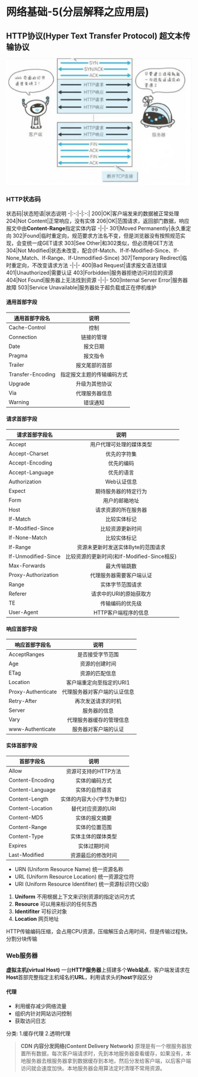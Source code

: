 # 网络基础-5(分层解释之应用层)

## HTTP协议(Hyper Text Transfer Protocol) 超文本传输协议

![image](/image/network/http过程.jpeg)

### HTTP状态码

状态码|状态短语|状态说明
-|:-:|-|:-:|
200|OK|客户端发来的数据被正常处理
204|Not Content|正常响应，没有实体
206|OK|范围请求，返回部门数据，响应报文中由**Content-Range**指定实体内容
-|-|-
301|Moved Permanently|永久重定向
302|Found|临时重定向，规范要求方法名不变，但是浏览器没有按照规范实现，会变统一成GET请求
303|See Other|和302类似，但必须用GET方法
304|Not Modified|状态未改变，配合(If-Match、If-If-Modified-Since、If-None_Match、If-Range、If-Unmodified-Since)
307|Temporary Redirect|临时重定向，不改变请求方法
-|-|-
400|Bad Request|请求报文语法错误
401|Unauthorized|需要认证
403|Forbidden|服务器拒绝访问对应的资源
404|Not Found|服务器上无法找到资源
-|-|-
500|Internal Server Error|服务器故障
503|Service Unavailable|服务器处于超负载或正在停机维护

#### 通用首部字段

通用首部字段名|说明
-|:-:|
Cache-Control|控制
Connection|链接的管理
Date|报文日期
Pragma|报文指令
Trailer|报文尾部的首部
Transfer-Encoding|指定报文主题的传输编码方式
Upgrade|升级为其他协议
Via|代理服务器信息
Warning|错误通知

#### 请求首部字段

请求首部字段名|说明
-|:-:|
Accept|用户代理可处理的媒体类型
Accept-Charset|优先的字符集
Accept-Encoding|优先的编码
Accept-Language|优先的语言
Authorization|Web认证信息
Expect|期待服务器的特定行为
Form|用户的邮箱地址
Host|请求资源的所在服务器
If-Match|比较实体标记
If-Modified-Since|比较资源更新时间
If-None-Match|比较实体标记
If-Range|资源未更新时发送实体Byte的范围请求
If-Unmodified-Since|比较资源的更新时间(和If-Modified-Since相反)
Max-Forwards|最大传输跳数
Proxy-Authorization|代理服务器需要客户端认证
Range|实体字节范围请求
Referer|请求中的URI的原始获取方
TE|传输编码的优先级
User-Agent|HTTP客户端程序的信息

#### 响应首部字段

响应首部字段名|说明
-|:-:|
AcceptRanges|是否接受字节范围
Age|资源的创建时间
ETag|资源的匹配信息
Location|客户端重定向至指定的URI1
Proxy-Authenticate|代理服务器对客户端的认证信息
Retry-After|再次发送请求的时机
Server|服务器的信息
Vary|代理服务器缓存的管理信息
www-Authenticate|服务器对客户端的认证

#### 实体首部字段

首部字段名|说明
-|:-:|
Allow|资源可支持的HTTP方法
Content-Encoding|实体的编码方式
Content-Language|实体的自然语言
Content-Length|实体的内容大小(字节为单位)
Content-Location|替代对应资源的URI
Content-MD5|实体的报文摘要
Content-Range|实体的位置范围
Content-Type|实体主体的媒体类型
Expires|实体过期时间
Last-Modified|资源最后的修改时间

- URN (Uniform Resource Name) 统一资源名称
- URL (Uniform Resource Location) 统一资源定位符
- URI (Uniform Resource Identifiter) 统一资源标识符(父级)
  
1. **Uniform** 不用根据上下文来识别资源的指定访问方式
2. **Resource** 可以用来标识的任何东西
3. **Identifiter** 可标识对象
4. **Location** 网页地址

HTTP传输编码压缩，会占用CPU资源，压缩解压会占用时间，但是传输过程快。分割分块传输

### Web服务器

**虚拟主机(virtual Host)**  一台**HTTP服务器**上搭建多个**Web站点**，客户端发请求在**Host**首部完整指定主机域名的**URL**，利用请求头的**host**字段区分

#### 代理

- 利用缓存减少网络流量
- 组织内针对网站访问控制
- 获取访问日志

分类: 1.缓存代理 2.透明代理

> **CDN 内容分发网络(Content Delivery Network)**  原理是有一个根服务器放置所有数据，每次客户端请求时，先到本地服务器查看缓存，如果没有，本地服务器去根服务器拿到数据缓存到本地，然后分发给客户端，以后客户端访问就会速度加快。本地服务器会用算法定时清理不常用资源。
